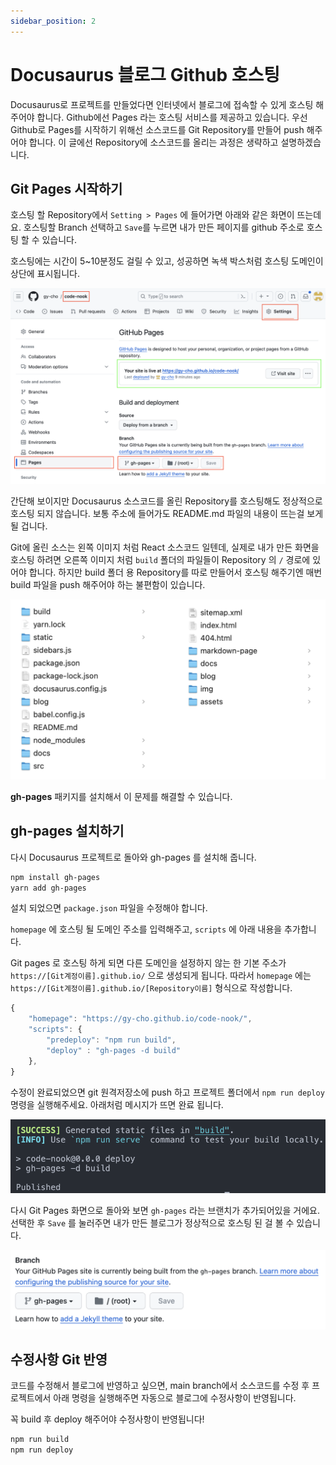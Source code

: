 ```yaml
---
sidebar_position: 2
---
```


# Docusaurus 블로그 Github 호스팅

Docusaurus로 프로젝트를 만들었다면 인터넷에서 블로그에 접속할 수 있게 호스팅 해주어야 합니다. Github에선 Pages 라는 호스팅 서비스를 제공하고 있습니다. 우선 Github로 Pages를 시작하기 위해선 소스코드를 Git Repository를 만들어 push 해주어야 합니다. 이 글에선 Repository에 소스코드를 올리는 과정은 생략하고 설명하겠습니다.


## Git Pages 시작하기
호스팅 할 Repository에서 `Setting > Pages` 에 들어가면 아래와 같은 화면이 뜨는데요. 호스팅할 Branch 선택하고 `Save`를 누르면 내가 만든 페이지를 github 주소로 호스팅 할 수 있습니다.

호스팅에는 시간이 5~10분정도 걸릴 수 있고, 성공하면 녹색 박스처럼 호스팅 도메인이 상단에 표시됩니다. 

![1](./img/github-1.png)

간단해 보이지만 Docusaurus 소스코드를 올린 Repository를 호스팅해도 정상적으로 호스팅 되지 않습니다. 보통 주소에 들어가도 README.md 파일의 내용이 뜨는걸 보게 될 겁니다.

Git에 올린 소스는 왼쪽 이미지 처럼 React 소스코드 일텐데, 실제로 내가 만든 화면을 호스팅 하려면 오른쪽 이미지 처럼 `build` 폴더의 파일들이 Repository 의 `/` 경로에 있어야 합니다. 하지만 build 폴더 용 Repository를 따로 만들어서 호스팅 해주기엔 매번 build 파일을 push 해주어야 하는 불편함이 있습니다.

![2](./img/github-2.png) 

**gh-pages** 패키지를 설치해서 이 문제를 해결할 수 있습니다.



## gh-pages 설치하기

다시 Docusaurus 프로젝트로 돌아와 gh-pages 를 설치해 줍니다.

```bash
npm install gh-pages
yarn add gh-pages
```

설치 되었으면 `package.json` 파일을 수정해야 합니다.

`homepage` 에 호스팅 될 도메인 주소를 입력해주고, `scripts` 에 아래 내용을 추가합니다.

Git pages 로 호스팅 하게 되면 다른 도메인을 설정하지 않는 한 기본 주소가 `https://[Git계정이름].github.io/` 으로 생성되게 됩니다. 따라서 `homepage` 에는 `https://[Git계정이름].github.io/[Repository이름]` 형식으로 작성합니다.

```jsx
{
	"homepage": "https://gy-cho.github.io/code-nook/",
	"scripts": {
		"predeploy": "npm run build",
		"deploy" : "gh-pages -d build"
	},
}
```

수정이 완료되었으면 git 원격저장소에 push 하고 프로젝트 폴더에서 `npm run deploy` 명령을 실행해주세요. 아래처럼 메시지가 뜨면 완료 됩니다.

![3](./img/github-3.png)

다시 Git Pages 화면으로 돌아와 보면 `gh-pages` 라는 브랜치가 추가되어있을 거에요. 선택한 후 `Save` 를 눌러주면 내가 만든 블로그가 정상적으로 호스팅 된 걸 볼 수 있습니다.

![4](./img/github-4.png)


## 수정사항 Git 반영

코드를 수정해서 블로그에 반영하고 싶으면, main branch에서 소스코드를 수정 후 프로젝트에서 아래 명령을 실행해주면 자동으로 블로그에 수정사항이 반영됩니다.

꼭 build 후 deploy 해주어야 수정사항이 반영됩니다!

```bash
npm run build
npm run deploy
```